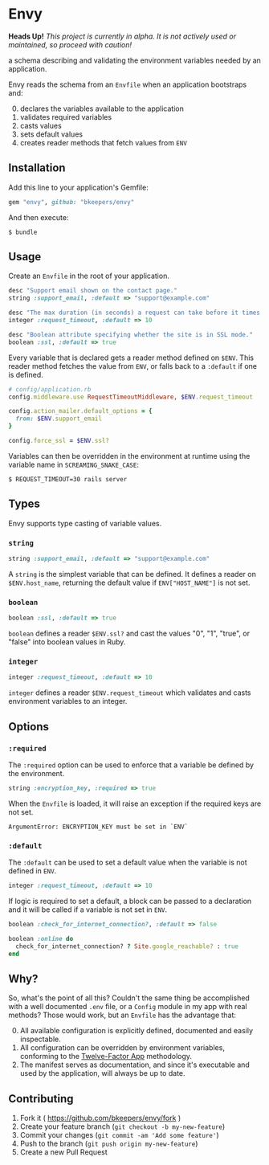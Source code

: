 # Envy

**Heads Up!** _This project is currently in alpha. It is not actively used or maintained, so proceed with caution!_

a schema describing and validating the environment variables needed by an application.

Envy reads the schema from an `Envfile` when an application bootstraps and:

0. declares the variables available to the application
0. validates required variables
0. casts values
0. sets default values
0. creates reader methods that fetch values from `ENV`

## Installation

Add this line to your application's Gemfile:

```ruby
gem "envy", github: "bkeepers/envy"
```

And then execute:

```
$ bundle
```

## Usage

Create an `Envfile` in the root of your application.

```ruby
desc "Support email shown on the contact page."
string :support_email, :default => "support@example.com"

desc "The max duration (in seconds) a request can take before it times out."
integer :request_timeout, :default => 10

desc "Boolean attribute specifying whether the site is in SSL mode."
boolean :ssl, :default => true
```

Every variable that is declared gets a reader method defined on `$ENV`. This reader method fetches the value from `ENV`, or falls back to a `:default` if one is defined.

```ruby
# config/application.rb
config.middleware.use RequestTimeoutMiddleware, $ENV.request_timeout

config.action_mailer.default_options = {
  from: $ENV.support_email
}

config.force_ssl = $ENV.ssl?
```

Variables can then be overridden in the environment at runtime using the variable name in `SCREAMING_SNAKE_CASE`:

```
$ REQUEST_TIMEOUT=30 rails server
```

## Types

Envy supports type casting of variable values.

### `string`

```ruby
string :support_email, :default => "support@example.com"
```

A `string` is the simplest variable that can be defined. It defines a reader on `$ENV.host_name`, returning the default value if `ENV["HOST_NAME"]` is not set.

### `boolean`

```ruby
boolean :ssl, :default => true
```

`boolean` defines a reader `$ENV.ssl?` and cast the values "0", "1", "true", or "false" into boolean values in Ruby.

### `integer`

```ruby
integer :request_timeout, :default => 10
```

`integer` defines a reader `$ENV.request_timeout` which validates and casts environment variables to an integer.

## Options

### `:required`

The `:required` option can be used to enforce that a variable be defined by the environment.

```ruby
string :encryption_key, :required => true
```

When the `Envfile` is loaded, it will raise an exception if the required keys are not set.

```
ArgumentError: ENCRYPTION_KEY must be set in `ENV`
```

### `:default`

The `:default` can be used to set a default value when the variable is not defined in `ENV`.

```ruby
integer :request_timeout, :default => 10
```

If logic is required to set a default, a block can be passed to a declaration and it will be called if a variable is not set in `ENV`.

```ruby
boolean :check_for_internet_connection?, :default => false

boolean :online do
  check_for_internet_connection? ? Site.google_reachable? : true
end
```

## Why?

So, what's the point of all this? Couldn't the same thing be accomplished with a well documented `.env` file, or a `Config` module in my app with real methods? Those would work, but an `Envfile` has the advantage that:

0. All available configuration is explicitly defined, documented and easily inspectable.
0. All configuration can be overridden by environment variables, conforming to the [Twelve-Factor App](http://12factor.net/config) methodology.
0. The manifest serves as documentation, and since it's executable and used by the application, will always be up to date.

## Contributing

1. Fork it ( https://github.com/bkeepers/envy/fork )
2. Create your feature branch (`git checkout -b my-new-feature`)
3. Commit your changes (`git commit -am 'Add some feature'`)
4. Push to the branch (`git push origin my-new-feature`)
5. Create a new Pull Request
